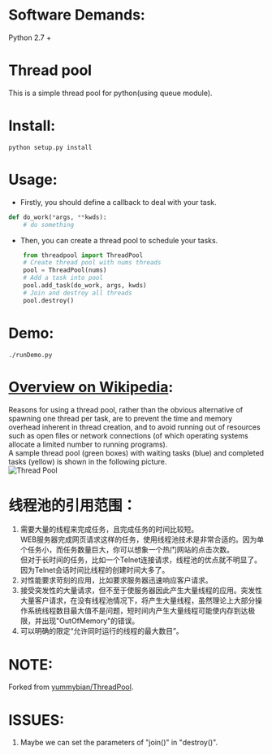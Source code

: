 Software Demands:
============
Python 2.7 +

Thread pool
============
This is a simple thread pool for python(using queue module).

Install:
============
```Shell
python setup.py install
```

Usage:
============

- Firstly, you should define a callback to deal with your task.

```Python
def do_work(*args, **kwds):
    # do something
```       
- Then, you can create a thread pool to schedule your tasks.
    
```Python
    from threadpool import ThreadPool
    # Create thread pool with nums threads
    pool = ThreadPool(nums)
    # Add a task into pool
    pool.add_task(do_work, args, kwds)
    # Join and destroy all threads
    pool.destroy()
```

Demo:
============
```Shell
./runDemo.py
```


[Overview on Wikipedia](https://en.wikipedia.org/wiki/Thread_pool):
============

Reasons for using a thread pool, rather than the obvious alternative of spawning one thread per task, are to prevent the time and memory overhead inherent in thread creation, and to avoid running out of resources such as open files or network connections (of which operating systems allocate a limited number to running programs).</br>
A sample thread pool (green boxes) with waiting tasks (blue) and completed tasks (yellow) is shown in the following picture.</br>
![Thread Pool](http://7xr6bp.com1.z0.glb.clouddn.com/Thread_pool.png)

线程池的引用范围：
============

1. 需要大量的线程来完成任务，且完成任务的时间比较短。</br>
WEB服务器完成网页请求这样的任务，使用线程池技术是非常合适的。因为单个任务小，而任务数量巨大，你可以想象一个热门网站的点击次数。</br>
但对于长时间的任务，比如一个Telnet连接请求，线程池的优点就不明显了。因为Telnet会话时间比线程的创建时间大多了。</br>
2. 对性能要求苛刻的应用，比如要求服务器迅速响应客户请求。</br>
3. 接受突发性的大量请求，但不至于使服务器因此产生大量线程的应用。突发性大量客户请求，在没有线程池情况下，将产生大量线程，虽然理论上大部分操作系统线程数目最大值不是问题，短时间内产生大量线程可能使内存到达极限，并出现"OutOfMemory"的错误。</br>
4. 可以明确的限定“允许同时运行的线程的最大数目”。</br>

NOTE:
============
Forked from [yummybian/ThreadPool](https://github.com/yummybian/ThreadPool.git).</br>

ISSUES:
============
1. Maybe we can set the parameters of "join()" in "destroy()".
